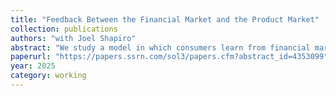 ```yaml
---
title: "Feedback Between the Financial Market and the Product Market"
collection: publications
authors: "with Joel Shapiro"
abstract: "We study a model in which consumers learn from financial markets. Consumer learning creates a feedback effect; speculators trade on information about firm profitability, while consumers - who drive profitability - react to market information. The firm's pricing decision determines how informative the market becomes: high prices attract only high-valuation consumers, making speculator information about consumer valuations profitable; low prices induce all consumers to purchase, eliminating uncertainty and making speculator information worthless. Financial markets increase expected firm profits and can incentivize higher product quality. However, consumers may not benefit from financial market information, as it enables firms to extract consumer surplus."
paperurl: "https://papers.ssrn.com/sol3/papers.cfm?abstract_id=4353099"
year: 2025
category: working
---
```


